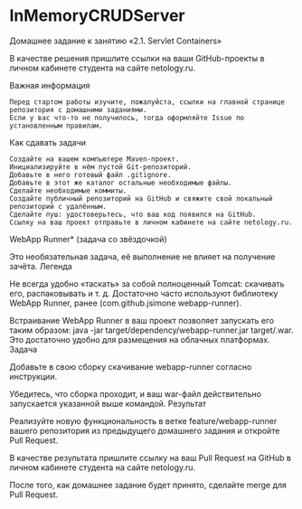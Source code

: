 # InMemoryCRUDServer

Домашнее задание к занятию «2.1. Servlet Containers»

В качестве решения пришлите ссылки на ваши GitHub-проекты в личном кабинете студента на сайте netology.ru.

Важная информация

    Перед стартом работы изучите, пожалуйста, ссылки на главной странице репозитория с домашними заданиями.
    Если у вас что-то не получилось, тогда оформляйте Issue по установленным правилам.

Как сдавать задачи

    Создайте на вашем компьютере Maven-проект.
    Инициализируйте в нём пустой Git-репозиторий.
    Добавьте в него готовый файл .gitignore.
    Добавьте в этот же каталог остальные необходимые файлы.
    Сделайте необходимые коммиты.
    Создайте публичный репозиторий на GitHub и свяжите свой локальный репозиторий с удалённым.
    Сделайте пуш: удостоверьтесь, что ваш код появился на GitHub.
    Ссылку на ваш проект отправьте в личном кабинете на сайте netology.ru.

WebApp Runner* (задача со звёздочкой)

Это необязательная задача, её выполнение не влияет на получение зачёта.
Легенда

Не всегда удобно «таскать» за собой полноценный Tomcat: скачивать его, распаковывать и т. д. Достаточно часто используют библиотеку WebApp Runner, ранее (com.github.jsimone webapp-runner).

Встраивание WebApp Runner в ваш проект позволяет запускать его таким образом: java -jar target/dependency/webapp-runner.jar target/<appname>.war. Это достаточно удобно для размещения на облачных платформах.
Задача

Добавьте в свою сборку скачивание webapp-runner согласно инструкции.

Убедитесь, что сборка проходит, и ваш war-файл действительно запускается указанной выше командой.
Результат

Реализуйте новую функциональность в ветке feature/webapp-runner вашего репозитория из предыдущего домашнего задания и откройте Pull Request.

В качестве результата пришлите ссылку на ваш Pull Request на GitHub в личном кабинете студента на сайте netology.ru.

После того, как домашнее задание будет принято, сделайте merge для Pull Request.

